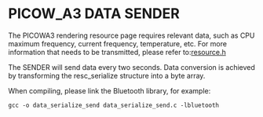 # PICOW_A3 DATA SENDER

The PICOWA3 rendering resource page requires relevant data, such as CPU maximum frequency, current frequency, temperature, etc. 
For more information that needs to be transmitted, please refer to:[resource.h](https://github.com/AyaSanae/PICOW_A3_DATA_SENDER/blob/Linux/resource.h)

The SENDER will send data every two seconds.
Data conversion is achieved by transforming the resc_serialize structure into a byte array.

When compiling, please link the Bluetooth library, for example:
```
gcc -o data_serialize_send data_serialize_send.c -lbluetooth
```

